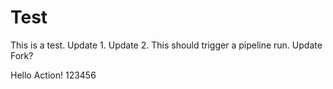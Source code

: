 # Test
This is a test.
Update 1.
Update 2.
This should trigger a pipeline run.
Update Fork?

Hello Action!
123456
